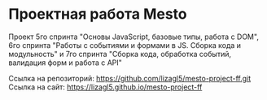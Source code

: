 # Проектная работа Mesto
Проект 5го спринта "Основы JavaScript, базовые типы, работа с DOM", 6го спринта "Работы с событиями и формами в JS. Сборка кода и модульность" и 7го спринта "Сборка кода, обработка событий, валидация форм и работа с API"

Ссылка на репозиторий: https://github.com/lizagl5/mesto-project-ff.git  
Ссылка на сайт: https://lizagl5.github.io/mesto-project-ff
